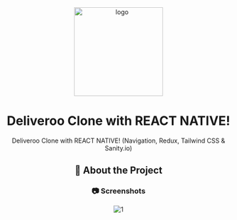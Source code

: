 <div align="center">

  <img src="https://user-images.githubusercontent.com/99184393/196014260-dfc68631-1abb-4635-ac6d-787ad0805dcd.png" alt="logo" width="200" height="auto" />
  
  # Deliveroo Clone with REACT NATIVE!
  
  <p>
Deliveroo Clone with REACT NATIVE! (Navigation, Redux, Tailwind CSS & Sanity.io)
  </p>
  
  ## :star2: About the Project

<!-- Screenshots -->


### :camera: Screenshots
  
  ![1](https://user-images.githubusercontent.com/72523104/232770927-54f69913-4f78-4cfe-8b6c-0f33b11e5672.jpeg)
  
  
